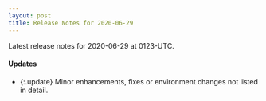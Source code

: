 ```yaml
---
layout: post
title: Release Notes for 2020-06-29
---
```


Latest release notes for 2020-06-29 at 0123-UTC.

<div class='updates' markdown='1'>

#### Updates

- {:.update} Minor enhancements, fixes or environment changes not listed in detail.

</div>


